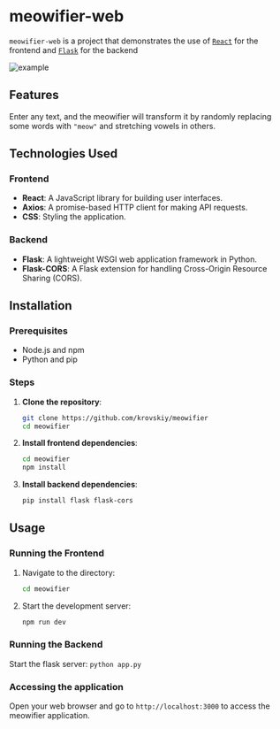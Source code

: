 # meowifier-web

`meowifier-web` is a project that demonstrates the use of [`React`](https://react.dev/) for the frontend and [`Flask`](https://flask.palletsprojects.com/en/stable/) for the backend

![example](https://github.com/krovskiy/meowifier-web/blob/main/example.gif)

## Features

Enter any text, and the meowifier will transform it by randomly replacing some words with `"meow"` and stretching vowels in others.

## Technologies Used

### Frontend

- **React**: A JavaScript library for building user interfaces.
- **Axios**: A promise-based HTTP client for making API requests.
- **CSS**: Styling the application.

### Backend

- **Flask**: A lightweight WSGI web application framework in Python.
- **Flask-CORS**: A Flask extension for handling Cross-Origin Resource Sharing (CORS).

## Installation

### Prerequisites

- Node.js and npm
- Python and pip

### Steps

1. **Clone the repository**:
    ```sh
    git clone https://github.com/krovskiy/meowifier
    cd meowifier
    ```

2. **Install frontend dependencies**:
    ```sh
    cd meowifier
    npm install
    ```

3. **Install backend dependencies**:
    ```sh
    pip install flask flask-cors
    ```

## Usage

### Running the Frontend

1. Navigate to the directory:
    ```sh
    cd meowifier
    ```

2. Start the development server:
    ```sh
    npm run dev
    ```

### Running the Backend

Start the flask server:
    ```
    python app.py
    ```

### Accessing the application

Open your web browser and go to `http://localhost:3000` to access the meowifier application.

